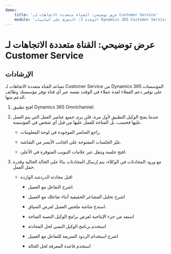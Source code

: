 ```yaml
---
demo:
    title: 'عرض توضيحي: القناة متعددة الاتجاهات لـ Customer Service'
    module: 'الوحدة 3: التعرف على أساسيات Dynamics 365 Customer Service'
---
```


# عرض توضيحي: القناة متعددة الاتجاهات لـ Customer Service

## الإرشادات

تساعد القناة متعددة الاتجاهات لـ Customer Service من Dynamics 365 المؤسسات على توفير دعم العملاء لعدة عملاء في الوقت نفسه عبر أي قناة توفر مؤسستك وظائف الدعم منها. 

1. افتح تطبيق Dynamics 365 Omnichannel. 

 

2. عندما يفتح الوكيل التطبيق لأول مرة، فلن يرى جميع عناصر العمل التي يتم العمل عليها فحسب، بل المتاحة للعمل عليها من قبل أي شخص في المؤسسة. 

	- راجع العناصر الموجودة في لوحة المعلومات. 

	- مَيّز الجلسات المفتوحة على الجانب الأيسر من الشاشة. 

	- افتح جلسة وتنقل عبر علامات التبويب المتوفرة في الأعلى. 

 

3. مع ورود المحادثات في الوكلاء، يتم إرسال المحادثات بناءً على الحالة الحالية وقدرة حمل العمل.  

	- اقبل محادثة الدردشة الواردة 

		- اشرح التفاعل مع العميل. 

		- اشرح تحليل المشاعر الحقيقية أثناء تفاعلك مع العميل

		- استدع شاشة ملخص العميل لعرض السياق. 

		- استفد من جزء الإنتاجية لعرض برامج الوكيل النصية المتاحة

		- استخدم برنامج الوكيل النصي لحل المحادثة

		- اشرح استخدام الردود السريعة للتفاعل مع العميل

		- استخدم قاعدة المعرفة لحل الحالة
